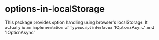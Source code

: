# options-in-localStorage
This package provides option handling using browser's localStorage. It actually is an implementation of Typescript interfaces 'IOptionsAsync' and 'IOptionAsync'.
